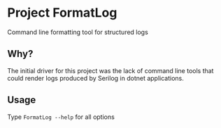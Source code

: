 # Project FormatLog

Command line formatting tool for structured logs

## Why?

The initial driver for this project was the lack of command line tools that could render logs produced
by Serilog in dotnet applications.

## Usage

Type ```FormatLog --help``` for all options
